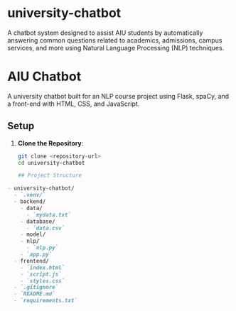 # university-chatbot
A chatbot system designed to assist AIU students by automatically answering common questions related to academics, admissions, campus services, and more using Natural Language Processing (NLP) techniques.

# AIU Chatbot

A university chatbot built for an NLP course project using Flask, spaCy, and a front-end with HTML, CSS, and JavaScript.

## Setup

1. **Clone the Repository**:
   ```bash
   git clone <repository-url>
   cd university-chatbot

   ## Project Structure
```markdown
- university-chatbot/
  - `.venv/`
  - backend/
    - data/
      - `mydata.txt`
    - database/
      - `data.csv`
    - model/
    - nlp/
      - `nlp.py`
    - `app.py`
  - frontend/
    - `index.html`
    - `script.js`
    - `styles.css`
  - `.gitignore`
  - `README.md`
  - `requirements.txt`